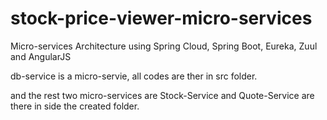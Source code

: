 # stock-price-viewer-micro-services
Micro-services Architecture using Spring Cloud, Spring Boot, Eureka, Zuul and AngularJS

db-service is a micro-servie, all codes are ther in src folder.

and the rest two micro-services are Stock-Service and Quote-Service are there in side the created folder.
